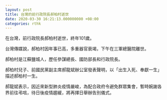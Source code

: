 ```yaml
---
layout: post
title: 台灣的前行政院長郝柏村逝世
date: 2020-03-30 16:21:13.000000000 +08:00
categories: rthk
---
```


在台灣，前行政院長郝柏村逝世，終年101歲。

台灣傳媒說，郝柏村因年事已高，多重器官衰竭，下午在三軍總醫院離世。

郝柏村是江蘇鹽城人，歷任參謀總長、國防部長和行政院長。

郝柏村兒子、前國民黨副主席郝龍斌辦公室發表聲明，以「出生入死、奉獻一生」描述郝柏村一生。

郝龍斌表示，因近來新型肺炎疫情嚴峻，為配合政府令避免群眾集會，暫時婉謝各界前往弔唁，待日後疫情趨緩，將再擇日舉辦告別儀式。
